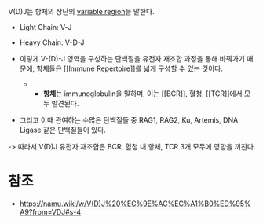 V(D)J는 항체의 상단의 [variable region](https://digestivo.tistory.com/401)을 말한다.

- Light Chain: V-J
- Heavy Chain: V-D-J

- 이렇게 V-(D)-J 영역을 구성하는 단백질을 유전자 재조합 과정을 통해 바꿔가기 때문에, 항체들은 [[Immune Repertoire]]를 넓게 구성할 수 있는 것이다. 
	- - **항체**는 immunoglobulin을 말하며, 이는 [[BCR]], 혈청, [[TCR]]에서 모두 발견된다.
- 그리고 이때 관여하는 수많은 단백질들 중 RAG1, RAG2, Ku, Artemis, DNA Ligase 같은 단백질들이 있다.

-> 따라서 V(D)J 유전자 재조합은 BCR, 혈청 내 항체, TCR 3개 모두에 영향을 끼친다.

# 참조
- https://namu.wiki/w/V(D)J%20%EC%9E%AC%EC%A1%B0%ED%95%A9?from=VDJ#s-4